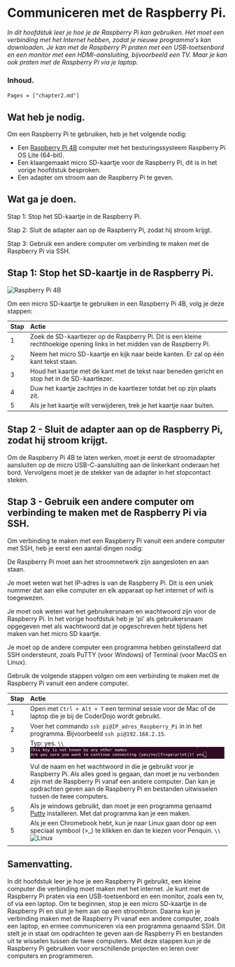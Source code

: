 # Communiceren met de Raspberry Pi.

*In dit hoofdstuk leer je hoe je de Raspberry Pi kan gebruiken. Het moet een verbinding met het Internet hebben, zodat je nieuwe programma's kan downloaden. Je kan met de Raspberry Pi praten met een USB-toetsenbord en een monitor met een HDMI-aansluiting, bijvoorbeeld een TV. Maar je kan ook praten met de Raspberry Pi via je laptop.*

### Inhoud.

```@contents
Pages = ["chapter2.md"]
```

## Wat heb je nodig.

Om een Raspberry Pi te gebruiken, heb je het volgende nodig:

- Een [Raspberry Pi 4B](https://www.sossolutions.nl/raspberry-pi-4-model-b) computer met het besturingssysteem Raspberry Pi OS Lite (64-bit).
- Een klaargemaakt micro SD-kaartje voor de Raspberry Pi, dit is in het vorige hoofdstuk besproken.
- Een adapter om stroom aan de Raspberry Pi te geven.

## Wat ga je doen.

Stap 1: Stop het SD-kaartje in de Raspberry Pi.

Stap 2: Sluit de adapter aan op de Raspberry Pi, zodat hij stroom krijgt.

Stap 3: Gebruik een andere computer om verbinding te maken met de Raspberry Pi via SSH.

## Stap 1: Stop het SD-kaartje in de Raspberry Pi.

![Raspberry Pi 4B](https://tweakers.net/i/2cwVWgCdsqhCk-Ikas8Y2O05H7A=/i/2002871472.jpeg)

Om een micro SD-kaartje te gebruiken in een Raspberry Pi 4B, volg je deze stappen:

|Stap        | Actie      |
|:---------- | :---------- |
| 1 | Zoek de SD-kaartlezer op de Raspberry Pi. Dit is een kleine rechthoekige opening links in het midden van de Raspberry Pi. |
| 2 | Neem het micro SD-kaartje en kijk naar beide kanten. Er zal op één kant tekst staan. |
| 3 | Houd het kaartje met de kant met de tekst naar beneden gericht en stop het in de SD-kaartlezer. |
| 4 | Duw het kaartje zachtjes in de kaartlezer totdat het op zijn plaats zit. |
| 5 | Als je het kaartje wilt verwijderen, trek je het kaartje naar buiten. |

## Stap 2 - Sluit de adapter aan op de Raspberry Pi, zodat hij stroom krijgt.

Om de Raspberry Pi 4B te laten werken, moet je eerst de stroomadapter aansluiten op de micro USB-C-aansluiting aan de linkerkant onderaan het bord. Vervolgens moet je de stekker van de adapter in het stopcontact steken.

## Stap 3 - Gebruik een andere computer om verbinding te maken met de Raspberry Pi via SSH.

Om verbinding te maken met een Raspberry Pi vanuit een andere computer met SSH, heb je eerst een aantal dingen nodig:

De Raspberry Pi moet aan het stroomnetwerk zijn aangesloten en aan staan.

Je moet weten wat het IP-adres is van de Raspberry Pi. Dit is een uniek nummer dat aan elke computer en elk apparaat op het internet of wifi is toegewezen.

Je moet ook weten wat het gebruikersnaam en wachtwoord zijn voor de Raspberry Pi. In het vorige hoofdstuk heb je 'pi' als gebruikersnaam opgegeven met als wachtwoord dat je opgeschreven hebt tijdens het maken van het micro SD kaartje.

Je moet op de andere computer een programma hebben geïnstalleerd dat SSH ondersteunt, zoals PuTTY (voor Windows) of Terminal (voor MacOS en Linux).

Gebruik de volgende stappen volgen om een verbinding te maken met de Raspberry Pi vanuit een andere computer.

|Stap        | Actie      |
|:---------- | :---------- |
| 1 | Open met `Ctrl + Alt + T` een terminal sessie voor de Mac of de laptop die je bij de CoderDojo wordt gebruikt. |
| 2 | Voer het commando `ssh pi@IP_adres_Raspberry_Pi` in in het programma. Bijvoorbeeld `ssh pi@192.168.2.15`. |
| 3 | Typ: yes. ``\\``![fig_4_5](assets/fig_4_5.png) |
| 4 | Vul de naam en het wachtwoord in die je gebruikt voor je Raspberry Pi. Als alles goed is gegaan, dan moet je nu verbonden zijn met de Raspberry Pi vanaf een andere computer. Dan kan je opdrachten geven aan de Raspberry Pi en bestanden uitwisselen tussen de twee computers. |
| 5 | Als je windows gebruikt, dan moet je een programma genaamd [Putty](https://www.ssh.com/academy/ssh/putty/windows/install) installeren. Met dat programma kan je een  maken. |
| 5 | Als je een Chromebook hebt, kun je naar Linux gaan door op een speciaal symbool (>\_) te klikken en dan te kiezen voor Penquin. ``\\``![Linux](assets/fig\_2\_1.png) 
||

## Samenvatting.

In dit hoofdstuk leer je hoe je een Raspberry Pi gebruikt, een kleine computer die verbinding moet maken met het internet. Je kunt met de Raspberry Pi praten via een USB-toetsenbord en een monitor, zoals een tv, of via een laptop. Om te beginnen, stop je een micro SD-kaartje in de Raspberry Pi en sluit je hem aan op een stroombron. Daarna kun je verbinding maken met de Raspberry Pi vanaf een andere computer, zoals een laptop, en ermee communiceren via een programma genaamd SSH. Dit stelt je in staat om opdrachten te geven aan de Raspberry Pi en bestanden uit te wisselen tussen de twee computers. Met deze stappen kun je de Raspberry Pi gebruiken voor verschillende projecten en leren over computers en programmeren.